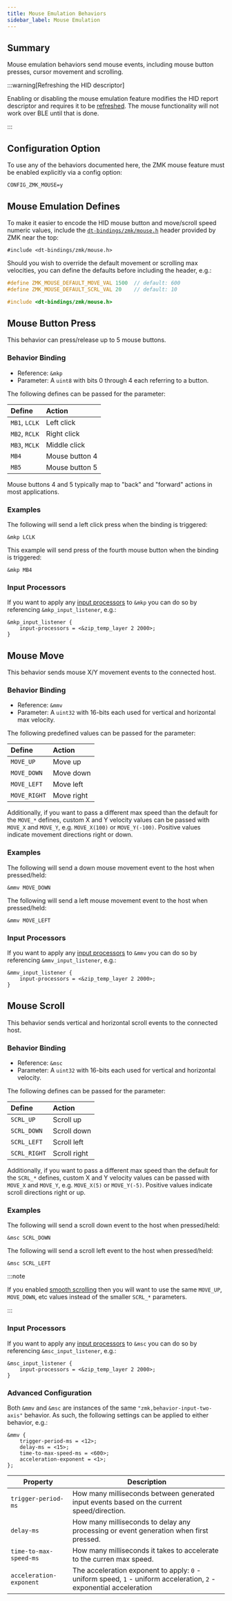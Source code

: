 ```yaml
---
title: Mouse Emulation Behaviors
sidebar_label: Mouse Emulation
---
```


## Summary

Mouse emulation behaviors send mouse events, including mouse button presses, cursor movement and scrolling.

:::warning[Refreshing the HID descriptor]

Enabling or disabling the mouse emulation feature modifies the HID report descriptor and requires it to be [refreshed](../../features/bluetooth.md#refreshing-the-hid-descriptor).
The mouse functionality will not work over BLE until that is done.

:::

## Configuration Option

To use any of the behaviors documented here, the ZMK mouse feature must be enabled explicitly via a config option:

```
CONFIG_ZMK_MOUSE=y
```

## Mouse Emulation Defines

To make it easier to encode the HID mouse button and move/scroll speed numeric values, include
the [`dt-bindings/zmk/mouse.h`](https://github.com/zmkfirmware/zmk/blob/main/app/include/dt-bindings/zmk/mouse.h) header
provided by ZMK near the top:

```
#include <dt-bindings/zmk/mouse.h>
```

Should you wish to override the default movement or scrolling max velocities, you can define the defaults before including the header, e.g.:

```c
#define ZMK_MOUSE_DEFAULT_MOVE_VAL 1500  // default: 600
#define ZMK_MOUSE_DEFAULT_SCRL_VAL 20    // default: 10

#include <dt-bindings/zmk/mouse.h>
```

## Mouse Button Press

This behavior can press/release up to 5 mouse buttons.

### Behavior Binding

- Reference: `&mkp`
- Parameter: A `uint8` with bits 0 through 4 each referring to a button.

The following defines can be passed for the parameter:

| Define        | Action         |
| :------------ | :------------- |
| `MB1`, `LCLK` | Left click     |
| `MB2`, `RCLK` | Right click    |
| `MB3`, `MCLK` | Middle click   |
| `MB4`         | Mouse button 4 |
| `MB5`         | Mouse button 5 |

Mouse buttons 4 and 5 typically map to "back" and "forward" actions in most applications.

### Examples

The following will send a left click press when the binding is triggered:

```
&mkp LCLK
```

This example will send press of the fourth mouse button when the binding is triggered:

```
&mkp MB4
```

### Input Processors

If you want to apply any [input processors](../input-processors/index.md#input-processors-overview) to `&mkp` you can do so by referencing `&mkp_input_listener`, e.g.:

```dts
&mkp_input_listener {
    input-processors = <&zip_temp_layer 2 2000>;
}
```

## Mouse Move

This behavior sends mouse X/Y movement events to the connected host.

### Behavior Binding

- Reference: `&mmv`
- Parameter: A `uint32` with 16-bits each used for vertical and horizontal max velocity.

The following predefined values can be passed for the parameter:

| Define       | Action     |
| :----------- | :--------- |
| `MOVE_UP`    | Move up    |
| `MOVE_DOWN`  | Move down  |
| `MOVE_LEFT`  | Move left  |
| `MOVE_RIGHT` | Move right |

Additionally, if you want to pass a different max speed than the default for the `MOVE_*` defines, custom X and Y velocity values can be passed with `MOVE_X` and `MOVE_Y`, e.g. `MOVE_X(100)` or `MOVE_Y(-100)`. Positive values indicate movement directions right or down.

### Examples

The following will send a down mouse movement event to the host when pressed/held:

```
&mmv MOVE_DOWN
```

The following will send a left mouse movement event to the host when pressed/held:

```
&mmv MOVE_LEFT
```

### Input Processors

If you want to apply any [input processors](../input-processors/index.md#input-processors-overview) to `&mmv` you can do so by referencing `&mmv_input_listener`, e.g.:

```dts
&mmv_input_listener {
    input-processors = <&zip_temp_layer 2 2000>;
}
```

## Mouse Scroll

This behavior sends vertical and horizontal scroll events to the connected host.

### Behavior Binding

- Reference: `&msc`
- Parameter: A `uint32` with 16-bits each used for vertical and horizontal velocity.

The following defines can be passed for the parameter:

| Define       | Action       |
| :----------- | :----------- |
| `SCRL_UP`    | Scroll up    |
| `SCRL_DOWN`  | Scroll down  |
| `SCRL_LEFT`  | Scroll left  |
| `SCRL_RIGHT` | Scroll right |

Additionally, if you want to pass a different max speed than the default for the `SCRL_*` defines, custom X and Y velocity values can be passed with `MOVE_X` and `MOVE_Y`, e.g. `MOVE_X(5)` or `MOVE_Y(-5)`. Positive values indicate scroll directions right or up.

### Examples

The following will send a scroll down event to the host when pressed/held:

```
&msc SCRL_DOWN
```

The following will send a scroll left event to the host when pressed/held:

```
&msc SCRL_LEFT
```

:::note

If you enabled [smooth scrolling](../../config/pointing.md#kconfig) then you will want to use the same `MOVE_UP`, `MOVE_DOWN`, etc values instead of the smaller `SCRL_*` parameters.

:::

### Input Processors

If you want to apply any [input processors](../input-processors/index.md#input-processors-overview) to `&msc` you can do so by referencing `&msc_input_listener`, e.g.:

```dts
&msc_input_listener {
    input-processors = <&zip_temp_layer 2 2000>;
}
```

### Advanced Configuration

Both `&mmv` and `&msc` are instances of the same `"zmk,behavior-input-two-axis"` behavior. As such, the following settings can be applied to either behavior, e.g.:

```dts
&mmv {
    trigger-period-ms = <12>;
    delay-ms = <15>;
    time-to-max-speed-ms = <600>;
    acceleration-exponent = <1>;
};
```

| Property                | Description                                                                                                         |
| ----------------------- | ------------------------------------------------------------------------------------------------------------------- |
| `trigger-period-ms`     | How many milliseconds between generated input events based on the current speed/direction.                          |
| `delay-ms`              | How many milliseconds to delay any processing or event generation when first pressed.                               |
| `time-to-max-speed-ms`  | How many milliseconds it takes to accelerate to the curren max speed.                                               |
| `acceleration-exponent` | The acceleration exponent to apply: `0` - uniform speed, `1` - uniform acceleration, `2` - exponential acceleration |
